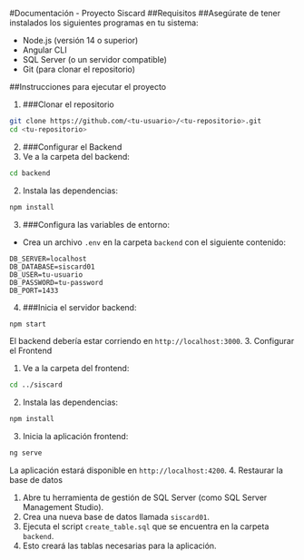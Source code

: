 #Documentación - Proyecto Siscard
##Requisitos
##Asegúrate de tener instalados los siguientes programas en tu sistema:

- Node.js (versión 14 o superior)
- Angular CLI
- SQL Server (o un servidor compatible)
- Git (para clonar el repositorio)

##Instrucciones para ejecutar el proyecto

1. ###Clonar el repositorio

```bash
git clone https://github.com/<tu-usuario>/<tu-repositorio>.git
cd <tu-repositorio>
```

2. ###Configurar el Backend
1. Ve a la carpeta del backend:

```bash
cd backend
```

2. Instala las dependencias:

```bash
npm install
```

3. ###Configura las variables de entorno:

- Crea un archivo `.env` en la carpeta `backend` con el siguiente contenido:

```env
DB_SERVER=localhost
DB_DATABASE=siscard01
DB_USER=tu-usuario
DB_PASSWORD=tu-password
DB_PORT=1433
```

4. ###Inicia el servidor backend:

```bash
npm start
```

El backend debería estar corriendo en `http://localhost:3000`. 3. Configurar el Frontend

1. Ve a la carpeta del frontend:

```bash
cd ../siscard
```

2. Instala las dependencias:

```bash
npm install
```

3. Inicia la aplicación frontend:

```bash
ng serve
```

La aplicación estará disponible en `http://localhost:4200`. 4. Restaurar la base de datos

1. Abre tu herramienta de gestión de SQL Server (como SQL Server Management Studio).
2. Crea una nueva base de datos llamada `siscard01`.
3. Ejecuta el script `create_table.sql` que se encuentra en la carpeta `backend`.
4. Esto creará las tablas necesarias para la aplicación.
